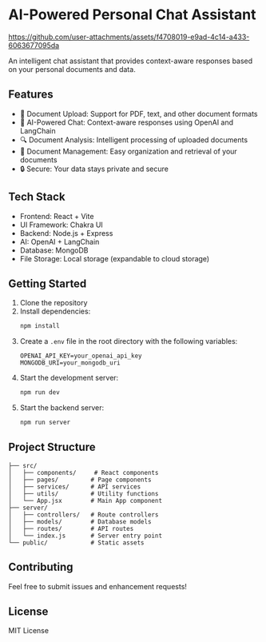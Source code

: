 # AI-Powered Personal Chat Assistant

https://github.com/user-attachments/assets/f4708019-e9ad-4c14-a433-6063677095da

An intelligent chat assistant that provides context-aware responses based on your personal documents and data.

## Features

- 📄 Document Upload: Support for PDF, text, and other document formats
- 🤖 AI-Powered Chat: Context-aware responses using OpenAI and LangChain
- 🔍 Document Analysis: Intelligent processing of uploaded documents
- 💾 Document Management: Easy organization and retrieval of your documents
- 🔒 Secure: Your data stays private and secure

## Tech Stack

- Frontend: React + Vite
- UI Framework: Chakra UI
- Backend: Node.js + Express
- AI: OpenAI + LangChain
- Database: MongoDB
- File Storage: Local storage (expandable to cloud storage)

## Getting Started

1. Clone the repository
2. Install dependencies:
   ```bash
   npm install
   ```
3. Create a `.env` file in the root directory with the following variables:
   ```
   OPENAI_API_KEY=your_openai_api_key
   MONGODB_URI=your_mongodb_uri
   ```
4. Start the development server:
   ```bash
   npm run dev
   ```
5. Start the backend server:
   ```bash
   npm run server
   ```

## Project Structure

```
├── src/
│   ├── components/     # React components
│   ├── pages/         # Page components
│   ├── services/      # API services
│   ├── utils/         # Utility functions
│   └── App.jsx        # Main App component
├── server/
│   ├── controllers/   # Route controllers
│   ├── models/        # Database models
│   ├── routes/        # API routes
│   └── index.js       # Server entry point
└── public/            # Static assets
```

## Contributing

Feel free to submit issues and enhancement requests!

## License

MIT License
